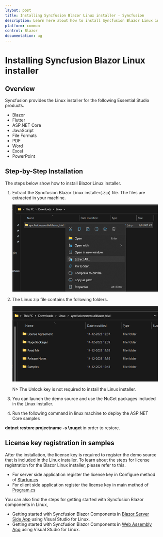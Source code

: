 ```yaml
---
layout: post
title: Installing Syncfusion Blazor Linux installer - Syncfusion
description: Learn here about how to install Syncfusion Blazor Linux installer after downloading from our Syncfusion website.
platform: common
control: Blazor
documentation: ug
---
```


# Installing Syncfusion Blazor Linux installer

## Overview

Syncfusion provides the Linux installer for the following Essential Studio products.

* Blazor
* Flutter
* ASP.NET Core
* JavaScript
* File Formats
* PDF
* Word
* Excel
* PowerPoint


## Step-by-Step Installation

The steps below show how to install Blazor Linux installer.

1. Extract the Syncfusion Blazor Linux installer(.zip) file. The files are extracted in your machine.

   ![Welcome wizard](images/Linux_Installer1.png)
   

2. The Linux zip file contains the following folders.

   ![License Agreement](images/Linux_Installer2.png)   
   
   N> The Unlock key is not required to install the Linux installer.


4. You can launch the demo source and use the NuGet packages included in the Linux installer.


5. Run the following command in linux machine to deploy the ASP.NET Core samples
 
  **dotnet restore projectname -s \nuget** in order to restore.

## License key registration in samples

After the installation, the license key is required to register the demo source that is included in the Linux installer. To learn about the steps for license registration for the Blazor Linux installer, please refer to this.

* For server side application register the license key in Configure method of [Startup.cs](https://blazor.syncfusion.com/documentation/getting-started/license-key/how-to-register-in-an-application#blazor-server-app)
* For client side application register the license key in main method of [Program.cs](https://blazor.syncfusion.com/documentation/getting-started/license-key/how-to-register-in-an-application#blazor-webassembly-app)

You can also find the steps for getting started with Syncfusion Blazor components in Linux,

* Getting started with Syncfusion Blazor Components in [Blazor Server Side App](https://blazor.syncfusion.com/documentation/getting-started/blazor-server-side-mac/#getting-started-with-syncfusion-blazor-components-in-blazor-server-side-app-using-visual-studio-for-mac) using Visual Studio for Linux.
* Getting started with Syncfusion Blazor Components in [Web Assembly App](https://blazor.syncfusion.com/documentation/getting-started/blazor-webassembly-visual-studio-mac/) using Visual Studio for Linux.